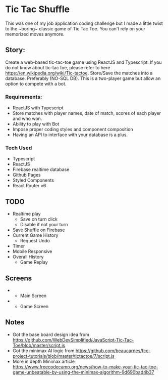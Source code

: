 # Tic Tac Shuffle

This was one of my job application coding challenge but I made a little twist to the ~boring~ classic game of Tic Tac Toe. You can't rely on your memorized moves anymore.

## Story:

Create a web-based tic-tac-toe game using ReactJS and Typescript. If you do not
know about tic-tac toe, please refer to here https://en.wikipedia.org/wiki/Tic-tactoe. Store/Save the matches into a database. Preferably (NO-SQL DB). This is a
two-player game but allow an option to compete with a bot.

### Requirements:

- ReactJS with Typescript
- Store matches with player names, date of match, scores of each player and
  who won.
- Ability to play with Bot
- Impose proper coding styles and component composition
- Having an API to interface with your database is a plus.

### Tech Used
- Typescript
- ReactJS
- Firebase realtime database
- Github Pages
- Styled Components
- React Router v6

## TODO
- Realtime play
  - Save on turn click
  - Disable if not your turn
- Save Shuffle on Firebase
- Current Game History
  - Request Undo
- Timer
- Mobile Responsive
- Overall History
  - Game Replay

## Screens

- - Main Screen
- - Game Screen

## Notes

- Got the base board design idea from https://github.com/WebDevSimplified/JavaScript-Tic-Tac-Toe/blob/master/script.js
- Got the minimax AI logic from https://github.com/beaucarnes/fcc-project-tutorials/blob/master/tictactoe/7/script.js
- More in depth Minimax article https://www.freecodecamp.org/news/how-to-make-your-tic-tac-toe-game-unbeatable-by-using-the-minimax-algorithm-9d690bad4b37
